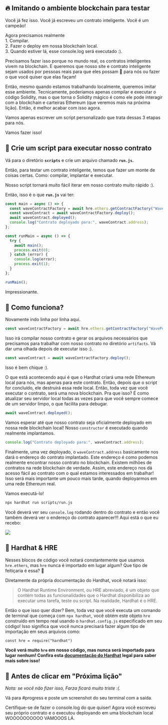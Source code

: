 🔥 Imitando o ambiente blockchain para testar
-----------------------------------------------

Você já fez isso. Você já escreveu um contrato inteligente. Você é um campeão!

Agora precisamos realmente\
1\. Compilar.\
2\. Fazer o deploy em nossa blockchain local.\
3\. Quando estiver lá, esse console.log será executado :).

Precisamos fazer isso porque no mundo real, os contratos inteligentes vivem na blockchain. E queremos que nosso site e contrato inteligente sejam usados por pessoas reais para que eles possam 👋 para nós ou fazer o que você quiser que elas façam!

Então, mesmo quando estamos trabalhando localmente, queremos imitar esse ambiente. Tecnicamente, poderíamos apenas compilar e executar o código Solidity, mas o que torna o Solidity mágico é como ele pode interagir com a blockchain e carteiras Ethereum (que veremos mais na próxima lição). Então, é melhor acabar com isso agora.

Vamos apenas escrever um script personalizado que trata dessas 3 etapas para nós.

Vamos fazer isso!

📝 Crie um script para executar nosso contrato
-------------------------------------

Vá para o diretório **`scripts`** e crie um arquivo chamado **`run.js`.**

Então, para testar um contrato inteligente, temos que fazer um monte de coisas certas. Como: compilar, implantar e executar.

Nosso script tornará muito fácil iterar em nosso contrato muito rápido :).

Então, isso é o que **`run.js`** vai ter:

```javascript
const main = async () => {
  const waveContractFactory = await hre.ethers.getContractFactory("WavePortal");
  const waveContract = await waveContractFactory.deploy();
  await waveContract.deployed();
  console.log("Contrato deployado para:", waveContract.address);
};

const runMain = async () => {
  try {
    await main();
    process.exit(0);
  } catch (error) {
    console.log(error);
    process.exit(1);
  }
};

runMain();
```

Impressionante.

🤔 Como funciona?
-----------------

Novamente indo linha por linha aqui.

```javascript
const waveContractFactory = await hre.ethers.getContractFactory("WavePortal");
```

Isso irá compilar nosso contrato e gerar os arquivos necessários que precisamos para trabalhar com nosso contrato no diretório `artifacts`. Vá dar uma olhada depois de executar isso :).

```javascript
const waveContract = await waveContractFactory.deploy();
```

Isso é bem chique :).

O que está acontecendo aqui é que o Hardhat criará uma rede Ethereum local para nós, mas apenas para este contrato. Então, depois que o script for concluído, ele destruirá essa rede local. Então, toda vez que você executar o contrato, será uma nova blockchain. Pra que isso? É como atualizar seu servidor local todas as vezes para que você sempre comece de um servidor limpo, o que facilita para debugar.

```javascript
await waveContract.deployed();
```

Vamos esperar até que nosso contrato seja oficialmente deployado em nossa rede blockchain local! Nosso `constructor` é executado quando realmente implantamos.

```javascript
console.log("Contrato deployado para:", waveContract.address);
```

Finalmente, uma vez deployado, o `waveContract.address` basicamente nos dará o endereço do contrato implantado. Este endereço é como podemos realmente encontrar nosso contrato no blockchain. Existem milhões de contratos na rede blockchain de verdade. Assim, este endereço nos dá acesso fácil ao contrato com o qual estamos interessados em trabalhar! Isso será mais importante um pouco mais tarde, quando deployarmos em uma rede Ethereum real.

Vamos executá-lo!

```bash
npx hardhat run scripts/run.js
```

Você deverá ver seu `console.log` rodando dentro do contrato e então você também deverá ver o endereço do contrato aparecer!!! Aqui está o que eu recebo:

![](https://i.imgur.com/ug79rOM.png)


🎩 Hardhat & HRE
----------------

Nesses blocos de código você notará constantemente que usamos `hre.ethers`, mas `hre` nunca é importado em lugar algum? Que tipo de feitiçaria é essa? 🧙

Diretamente da própria documentação do Hardhat, você notará isso:

> O Hardhat Runtime Environment, ou HRE abreviado, é um objeto que contém todas as funcionalidades que o Hardhat disponibiliza ao executar uma tarefa, teste ou script. Na realidade, Hardhat é o HRE.

Então o que isso quer dizer? Bem, toda vez que você executa um comando de terminal que começa com `npx hardhat`, você obtém este objeto `hre` construído em tempo real usando o `hardhat.config.js` especificado em seu código! Isso significa que você nunca precisará fazer algum tipo de importação em seus arquivos como:

`const hre = require("hardhat")`

**Você verá muito `hre` em nosso código, mas nunca será importado para lugar nenhum! Confira esta [documentação do Hardhat](https://hardhat.org/advanced/hardhat-runtime-environment.html) legal para saber mais sobre isso!**

🚨 Antes de clicar em "Próxima lição"
-------------------------------------------

*Nota: se você não fizer isso, Farza ficará muito triste :(.*

Vá para #progress e poste um screenshot do seu terminal com a saída.

Certifique-se de fazer o console.log do que quiser! Agora você escreveu seu próprio contrato e o executou deployando em uma blockchain local WOOOOOOOOOO VAMOOOS LÁ.